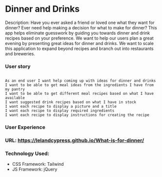 # Dinner and Drinks

Description:
Have you ever asked a friend or loved one what they want for dinner? Ever need help making a decision for what to make for dinner? This app helps eliminate guesswork by guiding you towards dinner and drink recipes based on your preference. We want to help our users plan a great evening by presenting great ideas for dinner and drinks. We want to scale this application to expand beyond recipes and branch out into restaurants and breweries.

### User story

```

As an end user I want help coming up with ideas for dinner and drinks
I want to be able to get meal ideas from the ingredients I have from my pantry
I want to be able to get different meal recipes based on what I have available
I want suggested drink recipes based on what I have in stock
I want each recipe to display a picture and a title
I want each recipe to display required ingredients
I want each recipe to display instructions for creating the recipe
```

### User Experience

### URL: https://lelandcypress.github.io/What-is-for-dinner/

### Technology Used:

- CSS Framework: Tailwind
- JS Framework: jQuery
